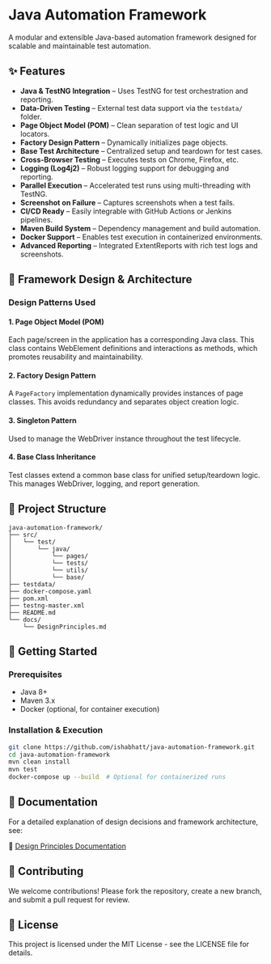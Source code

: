 
# Java Automation Framework

A modular and extensible Java-based automation framework designed for scalable and maintainable test automation.

## ✨ Features

- **Java & TestNG Integration** – Uses TestNG for test orchestration and reporting.
- **Data-Driven Testing** – External test data support via the `testdata/` folder.
- **Page Object Model (POM)** – Clean separation of test logic and UI locators.
- **Factory Design Pattern** – Dynamically initializes page objects.
- **Base Test Architecture** – Centralized setup and teardown for test cases.
- **Cross-Browser Testing** – Executes tests on Chrome, Firefox, etc.
- **Logging (Log4j2)** – Robust logging support for debugging and reporting.
- **Parallel Execution** – Accelerated test runs using multi-threading with TestNG.
- **Screenshot on Failure** – Captures screenshots when a test fails.
- **CI/CD Ready** – Easily integrable with GitHub Actions or Jenkins pipelines.
- **Maven Build System** – Dependency management and build automation.
- **Docker Support** – Enables test execution in containerized environments.
- **Advanced Reporting** – Integrated ExtentReports with rich test logs and screenshots.

## 🧱 Framework Design & Architecture

### Design Patterns Used

#### 1. Page Object Model (POM)
Each page/screen in the application has a corresponding Java class. This class contains WebElement definitions and interactions as methods, which promotes reusability and maintainability.

#### 2. Factory Design Pattern
A `PageFactory` implementation dynamically provides instances of page classes. This avoids redundancy and separates object creation logic.

#### 3. Singleton Pattern
Used to manage the WebDriver instance throughout the test lifecycle.

#### 4. Base Class Inheritance
Test classes extend a common base class for unified setup/teardown logic. This manages WebDriver, logging, and report generation.

## 📁 Project Structure

```
java-automation-framework/
├── src/
│   └── test/
│       └── java/
│           └── pages/
│           └── tests/
│           └── utils/
│           └── base/
├── testdata/
├── docker-compose.yaml
├── pom.xml
├── testng-master.xml
├── README.md
└── docs/
    └── DesignPrinciples.md
```

## 🚀 Getting Started

### Prerequisites
- Java 8+
- Maven 3.x
- Docker (optional, for container execution)

### Installation & Execution

```bash
git clone https://github.com/ishabhatt/java-automation-framework.git
cd java-automation-framework
mvn clean install
mvn test
docker-compose up --build  # Optional for containerized runs
```

## 📘 Documentation

For a detailed explanation of design decisions and framework architecture, see:

📄 [Design Principles Documentation](docs/DesignPrinciples.md)

## 🤝 Contributing

We welcome contributions! Please fork the repository, create a new branch, and submit a pull request for review.

## 📄 License

This project is licensed under the MIT License - see the LICENSE file for details.
